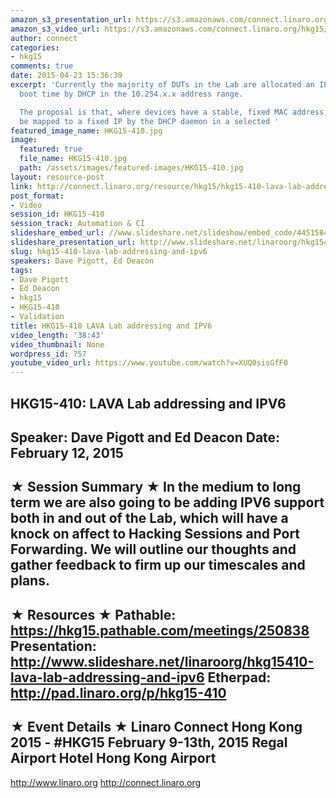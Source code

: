 ```yaml
---
amazon_s3_presentation_url: https://s3.amazonaws.com/connect.linaro.org/hkg15/Videos/02-12-Thursday/HKG15-410.pdf
amazon_s3_video_url: https://s3.amazonaws.com/connect.linaro.org/hkg15/Videos/02-12-Thursday/HKG15-410+LAVA+Lab+addressing+and+IPV6.mp4
author: connect
categories:
- hkg15
comments: true
date: 2015-04-23 15:36:39
excerpt: 'Currently the majority of DUTs in the Lab are allocated an IP address at
  boot time by DHCP in the 10.254.x.x address range.

  The proposal is that, where devices have a stable, fixed MAC address, they should
  be mapped to a fixed IP by the DHCP daemon in a selected '
featured_image_name: HKG15-410.jpg
image:
  featured: true
  file_name: HKG15-410.jpg
  path: /assets/images/featured-images/HKG15-410.jpg
layout: resource-post
link: http://connect.linaro.org/resource/hkg15/hkg15-410-lava-lab-addressing-and-ipv6/
post_format:
- Video
session_id: HKG15-410
session_track: Automation & CI
slideshare_embed_url: //www.slideshare.net/slideshow/embed_code/44515843
slideshare_presentation_url: http://www.slideshare.net/linaroorg/hkg15410-lava-lab-addressing-and-ipv6
slug: hkg15-410-lava-lab-addressing-and-ipv6
speakers: Dave Pigott, Ed Deacon
tags:
- Dave Pigott
- Ed Deacon
- hkg15
- HKG15-410
- Validation
title: HKG15-410 LAVA Lab addressing and IPV6
video_length: '38:43'
video_thumbnail: None
wordpress_id: 757
youtube_video_url: https://www.youtube.com/watch?v=XUQ0sisGfF0
---
```


HKG15-410: LAVA Lab addressing and IPV6 
--------------------------------------------------- 
Speaker: Dave Pigott and Ed Deacon 
Date: February 12, 2015 
--------------------------------------------------- 
★ Session Summary ★ 
In the medium to long term we are also going to be adding IPV6 support both in and out of the Lab, which will have a knock on affect to Hacking Sessions and Port Forwarding. We will outline our thoughts and gather feedback to firm up our timescales and plans. 
-------------------------------------------------- 
★ Resources ★ 
Pathable: https://hkg15.pathable.com/meetings/250838 
Presentation:  http://www.slideshare.net/linaroorg/hkg15410-lava-lab-addressing-and-ipv6
Etherpad: http://pad.linaro.org/p/hkg15-410 
--------------------------------------------------- 
★ Event Details ★ 
Linaro Connect Hong Kong 2015 - #HKG15 
February 9-13th, 2015 
Regal Airport Hotel Hong Kong Airport 
--------------------------------------------------- 
http://www.linaro.org 
http://connect.linaro.org